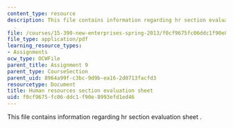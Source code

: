 ```yaml
---
content_type: resource
description: This file contains information regarding hr section evaluation sheet
  .
file: /courses/15-390-new-enterprises-spring-2013/f0cf9675fc06ddc1f90e8993efd1ed46_MIT15_390S13_hrsectsheet.pdf
file_type: application/pdf
learning_resource_types:
- Assignments
ocw_type: OCWFile
parent_title: Assignment 9
parent_type: CourseSection
parent_uid: 8964a99f-c3bc-9d9b-ea16-2d0713facfd3
resourcetype: Document
title: Human resources section evaluation sheet
uid: f0cf9675-fc06-ddc1-f90e-8993efd1ed46
---
```

This file contains information regarding hr section evaluation sheet .